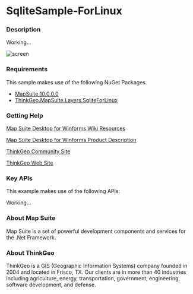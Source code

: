 # SqliteSample-ForLinux

### Description
Working...

![screen](https://raw.githubusercontent.com/ThinkGeo/SqliteLayerSample-ForLinux/master/screenshot.png)

### Requirements
This sample makes use of the following NuGet Packages.
* [MapSuite 10.0.0.0]()
* [ThinkGeo.MapSuite.Layers.SqliteForLinux]()

### Getting Help

[Map Suite Desktop for Winforms Wiki Resources](http://wiki.thinkgeo.com/wiki/map_suite_desktop_edition)

[Map Suite Desktop for Winforms Product Description](http://thinkgeo.com/map-suite-developer-gis/desktop-edition/)

[ThinkGeo Community Site](http://community.thinkgeo.com/)

[ThinkGeo Web Site](http://www.thinkgeo.com)

### Key APIs
This example makes use of the following APIs:

Working...

### About Map Suite
Map Suite is a set of powerful development components and services for the .Net Framework.

### About ThinkGeo
ThinkGeo is a GIS (Geographic Information Systems) company founded in 2004 and located in Frisco, TX. Our clients are in more than 40 industries including agriculture, energy, transportation, government, engineering, software development, and defense.
